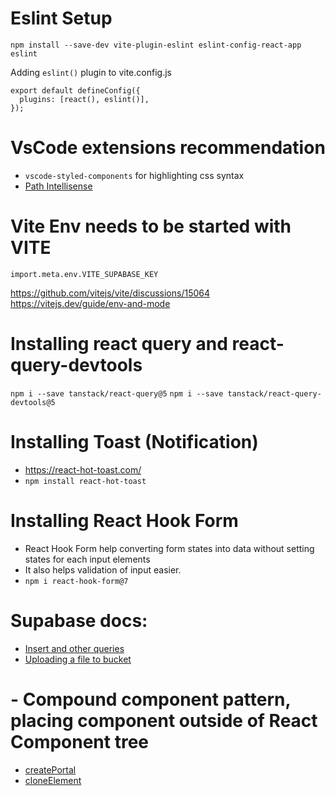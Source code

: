 # Eslint Setup

`npm install --save-dev vite-plugin-eslint eslint-config-react-app eslint`

Adding `eslint()` plugin to vite.config.js

```
export default defineConfig({
  plugins: [react(), eslint()],
});
```

# VsCode extensions recommendation

- `vscode-styled-components` for highlighting css syntax
- [Path Intellisense](https://marketplace.visualstudio.com/items?itemName=christian-kohler.path-intellisense)

# Vite Env needs to be started with VITE

`import.meta.env.VITE_SUPABASE_KEY`

https://github.com/vitejs/vite/discussions/15064
https://vitejs.dev/guide/env-and-mode

# Installing react query and react-query-devtools

`npm i --save tanstack/react-query@5`
`npm i --save tanstack/react-query-devtools@5`

# Installing Toast (Notification)

- https://react-hot-toast.com/
- `npm install react-hot-toast`

# Installing React Hook Form

- React Hook Form help converting form states into data without setting states for each input elements
- It also helps validation of input easier.
- `npm i react-hook-form@7`

# Supabase docs:

- [Insert and other queries](https://supabase.com/docs/reference/javascript/insert)
- [Uploading a file to bucket](https://supabase.com/docs/reference/javascript/storage-from-upload)

# - Compound component pattern, placing component outside of React Component tree

- [createPortal](https://react.dev/reference/react-dom/createPortal)
- [cloneElement](https://react.dev/reference/react/cloneElement)
